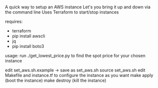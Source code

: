 A quick way to setup an AWS instance
Let's you bring it up and down via the command line
Uses Terraform to start/stop instances

requires:
* terraform
* pip install awscli
* jq
* pip install boto3

usage:
run ./get_lowest_price.py to find the spot price for your chosen instance

edit set_aws.sh.example -> save as set_aws.sh
source set_aws.sh
edit Makefile and instance.tf to configure the instance as you want
make apply (boot the instance)
make destroy (kill the instance)
